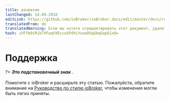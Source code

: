 ```yaml
---
title: развитие
lastChanged: 14.09.2018
editLink: https://github.com/ioBroker/ioBroker.docs/edit/master/docs/ru/community/README.md
translatedFrom: de
translatedWarning: Если вы хотите отредактировать этот документ, удалите поле «translationFrom», в противном случае этот документ будет снова автоматически переведен
hash: iVFf60cR1k7XFaqVXEccoSPdhLYuoa8SqGbqGapE1xQ=
---
```

# Поддержка
?> ***Это подстановочный знак*** . <br><br> Помогите с ioBroker и расширьте эту статью. Пожалуйста, обратите внимание на [Руководство по стилю ioBroker](community/styleguidedoc), чтобы изменения могли быть легко приняты.
